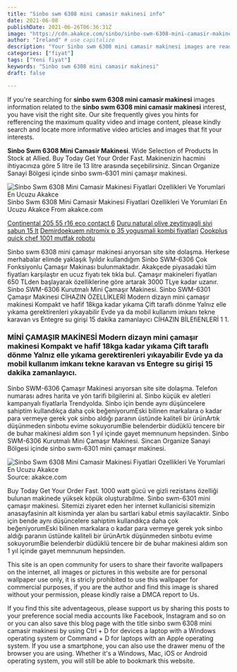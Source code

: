 ```yaml
---
title: "Sinbo swm 6308 mini camasir makinesi info"
date: 2021-06-08
publishDate: 2021-06-26T06:36:31Z
image: "https://cdn.akakce.com/sinbo/sinbo-swm-6308-mini-camasir-makinesi-z.jpg"
author: "Ireland" # use capitalize
description: "Your Sinbo swm 6308 mini camasir makinesi images are ready. Sinbo swm 6308 mini camasir makinesi are a topic that is being searched for and liked by netizens today. You can Find and Download the Sinbo swm 6308 mini camasir makinesi files here. Find and Download all royalty-free images."
categories: ["fiyat"]
tags: ["Yeni fiyat"]
keywords: "Sinbo swm 6308 mini camasir makinesi"
draft: false

---
```


If you're searching for **sinbo swm 6308 mini camasir makinesi** images information related to the **sinbo swm 6308 mini camasir makinesi** interest, you have visit the right  site.  Our site frequently  gives you  hints  for refferencing  the maximum  quality video and image  content, please kindly search and locate more informative video articles and images  that fit your interests.

**Sinbo Swm 6308 Mini Camasir Makinesi**. Wide Selection of Products In Stock at Allied. Buy Today Get Your Order Fast. Makinenizin hacmini ihtiyacınıza göre 5 litre ile 13 litre arasında seçebilirsiniz. Sincan Organize Sanayi Bölgesi içinde sinbo swm-6301 mini çamaşır makinesi.

![Sinbo Swm 6308 Mini Camasir Makinesi Fiyatlari Ozellikleri Ve Yorumlari En Ucuzu Akakce](https://cdn.akakce.com/sinbo/sinbo-swm-6308-mini-camasir-makinesi-z.jpg "Sinbo Swm 6308 Mini Camasir Makinesi Fiyatlari Ozellikleri Ve Yorumlari En Ucuzu Akakce")
Sinbo Swm 6308 Mini Camasir Makinesi Fiyatlari Ozellikleri Ve Yorumlari En Ucuzu Akakce From akakce.com

[Continental 205 55 r16 eco contact 6](/continental-205-55-r16-eco-contact-6/)
[Duru natural olive zeytinyagli sivi sabun 15 lt](/duru-natural-olive-zeytinyagli-sivi-sabun-15-lt/)
[Demirdoekuem nitromix p 35 yogusmali kombi fiyatlari](/demirdoekuem-nitromix-p-35-yogusmali-kombi-fiyatlari/)
[Cookplus quick chef 1001 mutfak robotu](/cookplus-quick-chef-1001-mutfak-robotu/)

Sinbo swm 6308 mini çamaşır makinesi arıyorsan site site dolaşma. Herkese merhabalar elimde yaklaşık 1yıldır kullandığım Sinbo SWM-6306 Çok Fonksiyonlu Çamaşır Makinası bulunmaktadır. Akakçede piyasadaki tüm fiyatları karşılaştır en ucuz fiyatı tek tıkla bul. Çamaşır makineleri fiyatları 650 TLden başlayarak özelliklerine göre artarak 3000 TLye kadar uzanır. Sinbo SWM-6306 Kurutmalı Mini Çamaşır Makinesi. Sinbo SWM-6301 Çamaşır Makinesi CİHAZIN ÖZELLİKLERİ Modern dizayn mini çamaşır makinesi Kompakt ve hafif 18kga kadar yıkama Çift taraflı dönme Yalnız elle yıkama gerektirenleri yıkayabilir Evde ya da mobil kullanım imkanı tekne karavan vs Entegre su girişi 15 dakika zamanlayıcı CİHAZIN BİLEfiENLERİ 1 1.

### MİNİ ÇAMAŞIR MAKİNESİ Modern dizayn mini çamaşır makinesi Kompakt ve hafif 18kga kadar yıkama Çift taraflı dönme Yalnız elle yıkama gerektirenleri yıkayabilir Evde ya da mobil kullanım imkanı tekne karavan vs Entegre su girişi 15 dakika zamanlayıcı.

Sinbo SWM-6306 Çamaşır Makinesi arıyorsan site site dolaşma. Telefon numarası adres harita ve yön tarifi bilgilerini al. Sinbo küçük ev aletleri kampanyalı fiyatlarla Trendyolda. Sinbo için bende aynı düşüncelere sahiptim kullandıkça daha çok beğeniyorumEski bilinen markalara o kadar para vermeye gerek yok sinbo aldığı paranın üstünde kaliteli bir ürünArtık düşünmeden sinbotu evime sokuyorumBie belenderbir düdüklü tencere bir de buhar makinesi aldım son 1 yıl içinde gayet memnunum hepsinden. Sinbo SWM-6306 Kurutmalı Mini Çamaşır Makinesi. Sincan Organize Sanayi Bölgesi içinde sinbo swm-6301 mini çamaşır makinesi.


![Sinbo Swm 6308 Mini Camasir Makinesi Fiyatlari Ozellikleri Ve Yorumlari En Ucuzu Akakce](https://cdn.akakce.com/sinbo/sinbo-swm-6308-mini-camasir-makinesi-z.jpg "Sinbo Swm 6308 Mini Camasir Makinesi Fiyatlari Ozellikleri Ve Yorumlari En Ucuzu Akakce")
Source: akakce.com

Buy Today Get Your Order Fast. 1000 watt gücü ve gizli rezistans özelliği bulunan makinede yüksek köpük oluşturabilme. Sinbo swm-6301 mini çamaşır makinesi. Sitemizi ziyaret eden her internet kullanicisi sitemizin anasayfasinin alt kisminda yer alan bu sartlari kabul etmis sayilacaktir. Sinbo için bende aynı düşüncelere sahiptim kullandıkça daha çok beğeniyorumEski bilinen markalara o kadar para vermeye gerek yok sinbo aldığı paranın üstünde kaliteli bir ürünArtık düşünmeden sinbotu evime sokuyorumBie belenderbir düdüklü tencere bir de buhar makinesi aldım son 1 yıl içinde gayet memnunum hepsinden.

This site is an open community for users to share their favorite wallpapers on the internet, all images or pictures in this website are for personal wallpaper use only, it is stricly prohibited to use this wallpaper for commercial purposes, if you are the author and find this image is shared without your permission, please kindly raise a DMCA report to Us.

If you find this site adventageous, please support us by sharing this posts to your preference social media accounts like Facebook, Instagram and so on or you can also save this blog page with the title sinbo swm 6308 mini camasir makinesi by using Ctrl + D for devices a laptop with a Windows operating system or Command + D for laptops with an Apple operating system. If you use a smartphone, you can also use the drawer menu of the browser you are using. Whether it's a Windows, Mac, iOS or Android operating system, you will still be able to bookmark this website.
